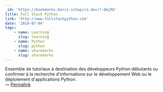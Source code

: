 ```yaml
---
_id: 'https://bookmarks.boris.schapira.dev/?-QmjRQ'
title: Full Stack Python
link: 'http://www.fullstackpython.com'
date: '2014-07-04'
tags:
    - name: Learning
      slug: learning
    - name: Python
      slug: python
    - name: sharemarks
      slug: sharemarks
---
```


Ensemble de tutoriaux à destination des développeurs Python débutants ou
confirmer à la recherche d'informations sur le développement Web ou le
déploiement d'applications Python. <br>&#8212;
<a href="https://bookmarks.boris.schapira.dev/?-QmjRQ" title="Permalink">Permalink</a>
